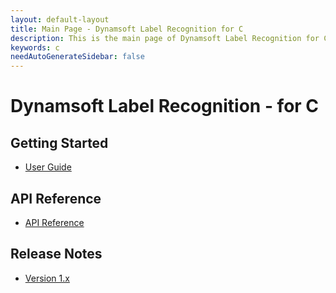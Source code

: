 ```yaml
---
layout: default-layout
title: Main Page - Dynamsoft Label Recognition for C
description: This is the main page of Dynamsoft Label Recognition for C Language.
keywords: c
needAutoGenerateSidebar: false
---
```



# Dynamsoft Label Recognition - for C

## Getting Started

- [User Guide](c-user-guide.md)

## API Reference

- [API Reference](api-reference/c-index.md)

## Release Notes

- [Version 1.x](release-notes/c-cpp-1.md)